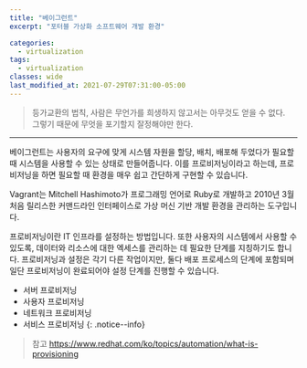 ```yaml
---
title: "베이그런트"
excerpt: "포터블 가상화 소프트웨어 개발 환경"

categories:
  - virtualization
tags:
  - virtualization
classes: wide
last_modified_at: 2021-07-29T07:31:00-05:00
---
```


> 등가교환의 법칙, 사람은 무언가를 희생하지 않고서는 아무것도 얻을 수 없다.  
> 그렇기 때문에 무엇을 포기할지 잘정해야만 한다. 

***

베이그런트는 사용자의 요구에 맞게 시스템 자원을 할당, 배치, 배포해 두었다가 필요할 때 시스템을 사용할 수 있는 상태로 만들어줍니다. 이를 프로비저닝이라고 하는데, 
프로비저닝을 하면 필요할 때 환경을 매우 쉽고 간단하게 구현할 수 있습니다. 

Vagrant는 Mitchell Hashimoto가 프로그래밍 언어로 Ruby로 개발하고 2010년 3월 처음 릴리스한 커맨드라인 인터페이스로 가상 머신 기반 개발 환경을 관리하는 도구입니다. 


프로비저닝이란 IT 인프라를 설정하는 방법입니다. 또한 사용자의 시스템에서 사용할 수 있도록, 데이터와 리소스에 대한 엑세스를 관리하는 데 필요한 단계를 지칭하기도 합니다. 
프로비저닝과 설정은 각기 다른 작업이지만, 둘다 배포 프로세스의 단계에 포함되며 일단 프로비저닝이 완료되어야 설정 단계를 진행할 수 있습니다. 
- 서버 프로비저닝 
- 사용자 프로비저닝
- 네트워크 프로비저닝
- 서비스 프로비저닝
{: .notice--info}


> 참고 <https://www.redhat.com/ko/topics/automation/what-is-provisioning>
